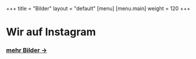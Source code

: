+++
title = "Bilder"
layout = "default"
[menu]
    [menu.main]
        weight = 120
+++

<h1 class="title-main">Wir auf Instagram</h1>

<div id="instafeed"></div>

<h3 class="insta-more"><a href="">mehr Bilder →</a></h3>

<script type="text/javascript" src="/js/instafeed.min.js"></script>

<script type="text/javascript">
  var userFeed = new Instafeed({
    get: 'user',
    userId: '3137108085',
    clientId: 'f565d0d1a8504e19a1ceaf7478e289dd',
    accessToken: '3137108085.3a81a9f.314d32427efb424dac36519f0c39ab2d',
    resolution: 'standard_resolution',
    template: '<a href="{{link}}" target="_blank" id="{{id}}"><img src="{{image}}" /></a>',
    sortBy: 'most-recent',
    limit: 16,
    links: false
  });
  userFeed.run();
</script>


